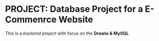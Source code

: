 # PROJECT: Database Project for a E-Commenrce Website

This is a _backend project_ with focus on the **Drawio & MySQL**
